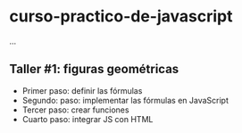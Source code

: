 # curso-practico-de-javascript

...

## Taller #1: figuras geométricas

- Primer paso: definir las fórmulas
- Segundo: paso: implementar las fórmulas en JavaScript
- Tercer paso: crear funciones
- Cuarto paso: integrar JS con HTML
